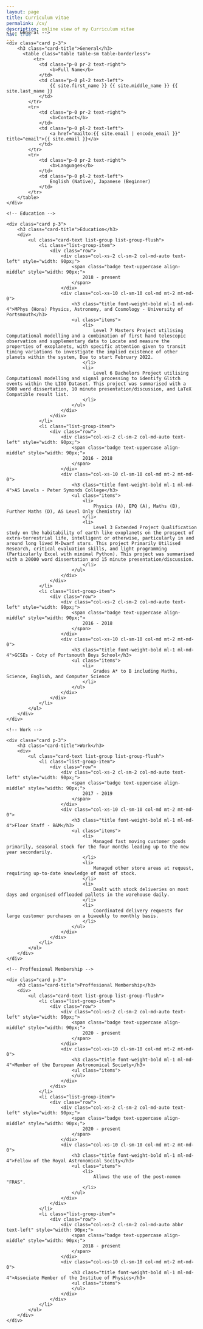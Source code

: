 ```yaml
---
layout: page
title: Curriculum vitae
permalink: /cv/
description: online view of my Curriculum vitae
nav: true
---
```


<div class="row" style="margin-top: -3.5em;">
	<a class="ml-auto mr-2" href="/assets/pdf/CV.pdf" target="_blank">
	  <i class="fas fa-file-pdf"></i>
	</a>
</div>

<div class="cv">

	<!-- General -->
	
	<div class="card p-3">
		<h3 class="card-title">General</h3>
	      <table class="table table-sm table-borderless">
	          <tr>
				<td class="p-0 pr-2 text-right">
					<b>Full Name</b>
				</td>
				<td class="p-0 pl-2 text-left">
					{{ site.first_name }} {{ site.middle_name }} {{ site.last_name }}
				</td>
			</tr>
			<tr>
				<td class="p-0 pr-2 text-right">
					<b>Contact</b>
				</td>
				<td class="p-0 pl-2 text-left">
					<a href="mailto:{{ site.email | encode_email }}" title="email">{{ site.email }}</a>
				</td>
			</tr>
			<tr>
				<td class="p-0 pr-2 text-right">
					<b>Languages</b>
				</td>
				<td class="p-0 pl-2 text-left">
					English (Native), Japanese (Beginner)
				</td>
			</tr>
		</table>
	</div>
	
	<!-- Education -->
	
	<div class="card p-3">
		<h3 class="card-title">Education</h3>
		<div>
			<ul class="card-text list-group list-group-flush">
				<li class="list-group-item">
					<div class="row">
						<div class="col-xs-2 cl-sm-2 col-md-auto text-left" style="width: 90px;">
							<span class="badge text-uppercase align-middle" style="width: 90px;">
								2018 - present
							</span>
						</div>
						<div class="col-xs-10 cl-sm-10 col-md mt-2 mt-md-0">
							<h3 class="title font-weight-bold ml-1 ml-md-4">MPhys (Hons) Physics, Astronomy, and Cosmology - University of Portsmouth</h3>
							<ul class="items">
								<li>
									Level 7 Masters Project utilising Computational modelling and a combination of first hand telescopic observation and supplementary data to Locate and measure the properties of exoplanets, with specific attention given to transit timing variations to investigate the implied existence of other planets within the system, Due to start February 2022.
								</li>
								<li>
									Level 6 Bachelors Project utilising Computational modelling and signal processing to identify Glitch events within the LIGO Dataset. This project was summarised with a 5000 word dissertation, 10 minute presentation/discussion, and LaTeX Compatible result list.
								</li>
							</ul>
						</div>
					</div>
				</li>
				<li class="list-group-item">
					<div class="row">
						<div class="col-xs-2 cl-sm-2 col-md-auto text-left" style="width: 90px;">
							<span class="badge text-uppercase align-middle" style="width: 90px;">
								2016 - 2018
							</span>
						</div>
						<div class="col-xs-10 cl-sm-10 col-md mt-2 mt-md-0">
							<h3 class="title font-weight-bold ml-1 ml-md-4">AS Levels - Peter Symonds College</h3>
							<ul class="items">
								<li>
									Physics (A), EPQ (A), Maths (B), Further Maths (D), AS Level Only Chemistry (A)
								</li>
								<li>
									Level 3 Extended Project Qualification study on the habitability of earth like exoplanets on the prospect of extra-terrestrial life, intelligent or otherwise, particularly in and around long lived M-Dwarf stars. This project Primarily Utilised Research, critical evaluation skills, and light programming (Particularly Excel with minimal Python). This project was summarised with a 20000 word dissertation and 15 minute presentation/discussion.
								</li>
							</ul>
						</div>
					</div>
				</li>
				<li class="list-group-item">
					<div class="row">
						<div class="col-xs-2 cl-sm-2 col-md-auto text-left" style="width: 90px;">
							<span class="badge text-uppercase align-middle" style="width: 90px;">
								2016 - 2018
							</span>
						</div>
						<div class="col-xs-10 cl-sm-10 col-md mt-2 mt-md-0">
							<h3 class="title font-weight-bold ml-1 ml-md-4">GCSEs - Coty of Portsmouth Boys School</h3>
							<ul class="items">
								<li>
									Grades A* to B including Maths, Science, English, and Computer Science
								</li>
							</ul>
						</div>
					</div>
				</li>
			</ul>
		</div>
	</div>
	
	<!-- Work -->
	
	<div class="card p-3">
		<h3 class="card-title">Work</h3>
		<div>
			<ul class="card-text list-group list-group-flush">
				<li class="list-group-item">
					<div class="row">
						<div class="col-xs-2 cl-sm-2 col-md-auto text-left" style="width: 90px;">
							<span class="badge text-uppercase align-middle" style="width: 90px;">
								2017 - 2019
							</span>
						</div>
						<div class="col-xs-10 cl-sm-10 col-md mt-2 mt-md-0">
							<h3 class="title font-weight-bold ml-1 ml-md-4">Floor Staff - B&M</h3>
							<ul class="items">
								<li>
									Managed fast moving customer goods primarily, seasonal stock for the four months leading up to the new year secondarily.
								</li>
								<li>
									Managed other store areas at request, requiring up-to-date knowledge of most of stock.
								</li>
								<li>
									Dealt with stock deliveries on most days and organised offloaded pallets in the warehouse daily.
								</li>
								<li>
									Coordinated delivery requests for large customer purchases on a biweekly to monthly basis.
								</li>
							</ul>
						</div>
					</div>
				</li>
			</ul>
		</div>
	</div>
	
	<!-- Proffesional Membership -->
	
	<div class="card p-3">
		<h3 class="card-title">Proffesional Membership</h3>
		<div>
			<ul class="card-text list-group list-group-flush">
				<li class="list-group-item">
					<div class="row">
						<div class="col-xs-2 cl-sm-2 col-md-auto text-left" style="width: 90px;">
							<span class="badge text-uppercase align-middle" style="width: 90px;">
								2020 - present
							</span>
						</div>
						<div class="col-xs-10 cl-sm-10 col-md mt-2 mt-md-0">
							<h3 class="title font-weight-bold ml-1 ml-md-4">Member of the European Astronomical Society</h3>
							<ul class="items">
							</ul>
						</div>
					</div>
				</li>
				<li class="list-group-item">
					<div class="row">
						<div class="col-xs-2 cl-sm-2 col-md-auto text-left" style="width: 90px;">
							<span class="badge text-uppercase align-middle" style="width: 90px;">
								2020 - present
							</span>
						</div>
						<div class="col-xs-10 cl-sm-10 col-md mt-2 mt-md-0">
							<h3 class="title font-weight-bold ml-1 ml-md-4">Fellow of the Royal Astronomical Socity</h3>
							<ul class="items">
								<li>
									Allows the use of the post-nomen "FRAS".
								</li>
							</ul>
						</div>
					</div>
				</li>
				<li class="list-group-item">
					<div class="row">
						<div class="col-xs-2 cl-sm-2 col-md-auto abbr text-left" style="width: 90px;">
							<span class="badge text-uppercase align-middle" style="width: 90px;">
								2018 - present
							</span>
						</div>
						<div class="col-xs-10 cl-sm-10 col-md mt-2 mt-md-0">
							<h3 class="title font-weight-bold ml-1 ml-md-4">Associate Member of the Institue of Physics</h3>
							<ul class="items">
							</ul>
						</div>
					</div>
				</li>
			</ul>
		</div>
	</div>
</div>

